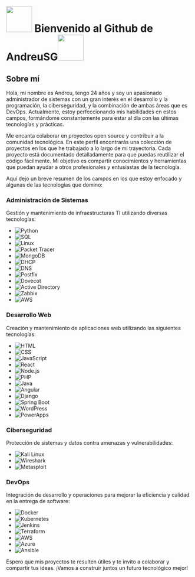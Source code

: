 # <img src=https://media.giphy.com/media/4tSHBpzJw7R3rrKUeo/giphy.gif width = 70>  Bienvenido al Github de AndreuSG<img src=https://media.giphy.com/media/MAcTx2rdS1qTprIScT/giphy.gif width = 70> 



## Sobre mí
Hola, mi nombre es Andreu, tengo 24 años y soy un apasionado administrador de sistemas con un gran interés en el desarrollo y la programación, la ciberseguridad, y la combinación de ambas áreas que es DevOps. Actualmente, estoy perfeccionando mis habilidades en estos campos, formándome constantemente para estar al día con las últimas tecnologías y prácticas.

Me encanta colaborar en proyectos open source y contribuir a la comunidad tecnológica. En este perfil encontrarás una colección de proyectos en los que he trabajado a lo largo de mi trayectoria. Cada proyecto está documentado detalladamente para que puedas reutilizar el código fácilmente. Mi objetivo es compartir conocimientos y herramientas que puedan ayudar a otros profesionales y entusiastas de la tecnología.

Aquí dejo un breve resumen de los campos en los que estoy enfocado y algunas de las tecnologias que domino:

### Administración de Sistemas
Gestión y mantenimiento de infraestructuras TI utilizando diversas tecnologías:

- ![Python](https://img.shields.io/badge/Python-3776AB?style=flat-square&logo=python&logoColor=white) 
- ![SQL](https://img.shields.io/badge/SQL-4479A1?style=flat-square&logo=sql&logoColor=white) 
- ![Linux](https://img.shields.io/badge/Linux-FCC624?style=flat-square&logo=linux&logoColor=black) 
- ![Packet Tracer](https://img.shields.io/badge/Packet%20Tracer-0096D6?style=flat-square&logo=cisco&logoColor=white) 
- ![MongoDB](https://img.shields.io/badge/MongoDB-47A248?style=flat-square&logo=mongodb&logoColor=white) 
- ![DHCP](https://img.shields.io/badge/DHCP-00457C?style=flat-square&logo=cisco&logoColor=white) 
- ![DNS](https://img.shields.io/badge/DNS-0298D0?style=flat-square&logo=google&logoColor=white) 
- ![Postfix](https://img.shields.io/badge/Postfix-0081CB?style=flat-square&logo=postfix&logoColor=white) 
- ![Dovecot](https://img.shields.io/badge/Dovecot-003F87?style=flat-square&logo=dovecot&logoColor=white) 
- ![Active Directory](https://img.shields.io/badge/Active%20Directory-003DFF?style=flat-square&logo=microsoft&logoColor=white) 
- ![Zabbix](https://img.shields.io/badge/Zabbix-DC382D?style=flat-square&logo=zabbix&logoColor=white) 
- ![AWS](https://img.shields.io/badge/AWS-232F3E?style=flat-square&logo=amazon-aws&logoColor=white) 

### Desarrollo Web
Creación y mantenimiento de aplicaciones web utilizando las siguientes tecnologías:

- ![HTML](https://img.shields.io/badge/HTML5-E34F26?style=flat-square&logo=html5&logoColor=white) 
- ![CSS](https://img.shields.io/badge/CSS3-1572B6?style=flat-square&logo=css3&logoColor=white) 
- ![JavaScript](https://img.shields.io/badge/JavaScript-F7DF1E?style=flat-square&logo=javascript&logoColor=black) 
- ![React](https://img.shields.io/badge/React-61DAFB?style=flat-square&logo=react&logoColor=black) 
- ![Node.js](https://img.shields.io/badge/Node.js-339933?style=flat-square&logo=node-dot-js&logoColor=white) 
- ![PHP](https://img.shields.io/badge/PHP-777BB4?style=flat-square&logo=php&logoColor=white) 
- ![Java](https://img.shields.io/badge/Java-007396?style=flat-square&logo=java&logoColor=white) 
- ![Angular](https://img.shields.io/badge/Angular-DD0031?style=flat-square&logo=angular&logoColor=white) 
- ![Django](https://img.shields.io/badge/Django-092E20?style=flat-square&logo=django&logoColor=white) 
- ![Spring Boot](https://img.shields.io/badge/Spring%20Boot-6DB33F?style=flat-square&logo=spring-boot&logoColor=white) 
- ![WordPress](https://img.shields.io/badge/WordPress-21759B?style=flat-square&logo=wordpress&logoColor=white) 
- ![PowerApps](https://img.shields.io/badge/PowerApps-742774?style=flat-square&logo=powerapps&logoColor=white) 

### Ciberseguridad
Protección de sistemas y datos contra amenazas y vulnerabilidades:

- ![Kali Linux](https://img.shields.io/badge/Kali%20Linux-557C94?style=flat-square&logo=kali-linux&logoColor=white) 
- ![Wireshark](https://img.shields.io/badge/Wireshark-1679A7?style=flat-square&logo=wireshark&logoColor=white) 
- ![Metasploit](https://img.shields.io/badge/Metasploit-236B8E?style=flat-square&logo=metasploit&logoColor=white) 

### DevOps
Integración de desarrollo y operaciones para mejorar la eficiencia y calidad en la entrega de software:

- ![Docker](https://img.shields.io/badge/Docker-2496ED?style=flat-square&logo=docker&logoColor=white) 
- ![Kubernetes](https://img.shields.io/badge/Kubernetes-326CE5?style=flat-square&logo=kubernetes&logoColor=white) 
- ![Jenkins](https://img.shields.io/badge/Jenkins-D24939?style=flat-square&logo=jenkins&logoColor=white) 
- ![Terraform](https://img.shields.io/badge/Terraform-623CE4?style=flat-square&logo=terraform&logoColor=white) 
- ![AWS](https://img.shields.io/badge/AWS-232F3E?style=flat-square&logo=amazon-aws&logoColor=white) 
- ![Azure](https://img.shields.io/badge/Azure-0078D4?style=flat-square&logo=microsoft-azure&logoColor=white) 
- ![Ansible](https://img.shields.io/badge/Ansible-EE0000?style=flat-square&logo=ansible&logoColor=white) 

Espero que mis proyectos te resulten útiles y te invito a colaborar y compartir tus ideas. ¡Vamos a construir juntos un futuro tecnológico mejor!

<!--
**AndreuSG/AndreuSG** is a ✨ _special_ ✨ repository because its `README.md` (this file) appears on your GitHub profile.

Here are some ideas to get you started:

- 🔭 I’m currently working on ...
- 🌱 I’m currently learning ...
- 👯 I’m looking to collaborate on ...
- 🤔 I’m looking for help with ...
- 💬 Ask me about ...
- 📫 How to reach me: ...
- 😄 Pronouns: ...
- ⚡ Fun fact: ...
-->
